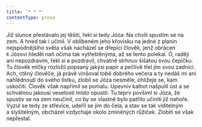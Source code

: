```yaml
---
title: '* * *'
contentType: prose
---
```


  

Již slunce přestávalo jej těšiti, řekl si tedy Józa: Na chvíli spustím se na zem. A hned tak i učinil. V oblíbeném jeho křovisku na jedné z planin nejspodnějšího světa však nacházel se dřepící člověk, jenž obrácen k Józovi hleděl naň očima tak vytřeštěnýma, až se tento polekal. Ó, raději ani nepozdravím, řekl si a pozdravil, chvatně strhnuv šišatou svou čepičku. Tu člověk mlčky rozložil popsaný jakýsi papír a pečlivě třel jím svou zadnici. Ach, ctěný člověče, já právě vinšoval tobě dobrého večera a ty nedáš mi ani nahlédnouti do svého lístku, zlobil se Józa nesměle, ohlížeje se, kam uskočiti. Člověk však napřímil se pomalu. Upevniv kalhot našpulil úst a se schválnou jakousi veselostí místo opustil. Tu teprv povšiml si Józa, že spustiv se na zem neučinil, co by se vlastně bylo patřilo učiniti již nahoře. Vyzul se tedy ze střevíce, udeřil se jím do čela, a stav se tak viditelným a slyšitelným, obcházel vzdychaje okolo zmíněných růžiček. Zlobiti se však nepřestal.
